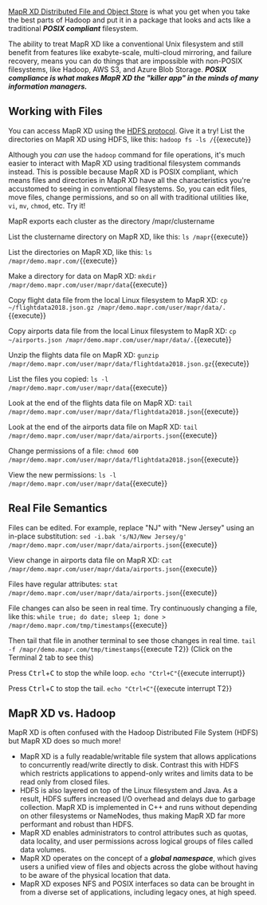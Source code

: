 
[MapR XD Distributed File and Object Store](https://mapr.com/products/mapr-xd/) is what you get when you take the best parts of Hadoop and put it in a package that looks and acts like a traditional ***POSIX compliant*** filesystem. 

The ability to treat MapR XD like a conventional Unix filesystem and still benefit from features like exabyte-scale, multi-cloud mirroring, and failure recovery, means you can do things that are impossible with non-POSIX filesystems, like Hadoop, AWS S3, and Azure Blob Storage. ***POSIX compliance is what makes MapR XD the "killer app" in the minds of many information managers.***

## Working with Files

You can access MapR XD using the [HDFS protocol](https://mapr.com/docs/61/AdministratorGuide/hdfs.html). Give it a try! List the directories on MapR XD using HDFS, like this: `hadoop fs -ls /`{{execute}}

Although you *can* use the `hadoop` command for file operations, it's much easier to interact with MapR XD using traditional filesystem commands instead. This is possible because MapR XD is POSIX compliant, which means files and directories in MapR XD have all the characteristics you're accustomed to seeing in conventional filesystems. So, you can edit files, move files, change permissions, and so on all with traditional utilities like, `vi`, `mv`, `chmod`, etc. Try it!

MapR exports each cluster as the directory /mapr/clustername

List the clustername directory on MapR XD, like this: `ls /mapr`{{execute}}

List the directories on MapR XD, like this: `ls /mapr/demo.mapr.com/`{{execute}}

Make a directory for data on MapR XD: `mkdir /mapr/demo.mapr.com/user/mapr/data`{{execute}}

Copy flight data file from the local Linux filesystem to MapR XD: `cp ~/flightdata2018.json.gz /mapr/demo.mapr.com/user/mapr/data/.`{{execute}}

Copy airports data file from the local Linux filesystem to MapR XD: `cp ~/airports.json /mapr/demo.mapr.com/user/mapr/data/.`{{execute}}

Unzip the flights data file on MapR XD:
`gunzip /mapr/demo.mapr.com/user/mapr/data/flightdata2018.json.gz`{{execute}}

List the files you copied: `ls -l /mapr/demo.mapr.com/user/mapr/data`{{execute}} 

Look at the end of the flights data file on MapR XD:
`tail /mapr/demo.mapr.com/user/mapr/data/flightdata2018.json`{{execute}}

Look at the end of the airports data file on MapR XD:
`tail /mapr/demo.mapr.com/user/mapr/data/airports.json`{{execute}}

Change permissions of a file: `chmod 600 /mapr/demo.mapr.com/user/mapr/data/flightdata2018.json`{{execute}}

View the new permissions: `ls -l /mapr/demo.mapr.com/user/mapr/data`{{execute}}

## Real File Semantics

Files can be edited. For example, replace "NJ" with "New Jersey" using an in-place substitution: `sed -i.bak 's/NJ/New Jersey/g' /mapr/demo.mapr.com/user/mapr/data/airports.json`{{execute}}

View change in airports data file on MapR XD:
`cat /mapr/demo.mapr.com/user/mapr/data/airports.json`{{execute}}

Files have regular attributes: `stat /mapr/demo.mapr.com/user/mapr/data/airports.json`{{execute}}

File changes can also be seen in real time. Try continuously changing a file, like this: `while true; do date; sleep 1; done > /mapr/demo.mapr.com/tmp/timestamps`{{execute}}

Then tail that file in another terminal to see those changes in real time. `tail -f /mapr/demo.mapr.com/tmp/timestamps`{{execute T2}}
(Click on the Terminal 2 tab to see this)

Press <kbd>Ctrl</kbd>+<kbd>C</kbd> to stop the while loop. `echo "Ctrl+C"`{{execute interrupt}}

Press <kbd>Ctrl</kbd>+<kbd>C</kbd> to stop the tail. `echo "Ctrl+C"`{{execute interrupt T2}}

## MapR XD vs. Hadoop

MapR XD is often confused with the Hadoop Distributed File System (HDFS) but MapR XD does so much more! 

* MapR XD is a fully readable/writable file system that allows applications to concurrently read/write directly to disk. Contrast this with HDFS which restricts applications to append-only writes and limits data to be read only from closed files. 
* HDFS is also layered on top of the Linux filesystem and Java. As a result, HDFS suffers increased I/O overhead and delays due to garbage collection. MapR XD is implemented in C++ and runs without depending on other filesystems or NameNodes, thus making MapR XD far more performant and robust than HDFS.
* MapR XD enables administrators to control attributes such as quotas, data locality, and user permissions across logical groups of files called data volumes. 
* MapR XD operates on the concept of a ***global namespace***, which gives users a unified view of files and objects across the globe without having to be aware of the physical location that data.
* MapR XD exposes NFS and POSIX interfaces so data can be brought in from a diverse set of applications, including legacy ones, at high speed.
